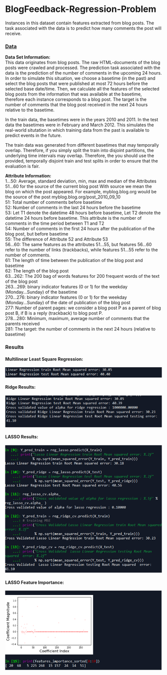 # BlogFeedback-Regression-Problem
Instances in this dataset contain features extracted from blog posts. The task associated with the data is to predict how many comments the post will receive. </br>
### [Data](https://archive.ics.uci.edu/ml/datasets/BlogFeedback) </br>

**Data Set Information:**
 </br>
This data originates from blog posts. The raw HTML-documents
of the blog posts were crawled and processed.
The prediction task associated with the data is the prediction
of the number of comments in the upcoming 24 hours. In order
to simulate this situation, we choose a basetime (in the past)
and select the blog posts that were published at most
72 hours before the selected base date/time. Then, we calculate
all the features of the selected blog posts from the information
that was available at the basetime, therefore each instance
corresponds to a blog post. The target is the number of
comments that the blog post received in the next 24 hours
relative to the basetime.  

In the train data, the basetimes were in the years
2010 and 2011. In the test data the basetimes were
in February and March 2012. This simulates the real-world
situtation in which training data from the past is available
to predict events in the future.

The train data was generated from different basetimes that may
temporally overlap. Therefore, if you simply split the train
into disjoint partitions, the underlying time intervals may
overlap. Therefore, the you should use the provided, temporally
disjoint train and test splits in order to ensure that the
evaluation is fair. 

**Attribute Information:**
 </br>
1...50:
Average, standard deviation, min, max and median of the
Attributes 51...60 for the source of the current blog post
With source we mean the blog on which the post appeared.
For example, myblog.blog.org would be the source of
the post myblog.blog.org/post_2010_09_10 </br>
51: Total number of comments before basetime </br>
52: Number of comments in the last 24 hours before the
basetime </br>
53: Let T1 denote the datetime 48 hours before basetime,
Let T2 denote the datetime 24 hours before basetime.
This attribute is the number of comments in the time period
between T1 and T2 </br>
54: Number of comments in the first 24 hours after the
publication of the blog post, but before basetime </br>
55: The difference of Attribute 52 and Attribute 53 </br>
56...60: 
The same features as the attributes 51...55, but
features 56...60 refer to the number of links (trackbacks),
while features 51...55 refer to the number of comments. </br>
61: The length of time between the publication of the blog post
and basetime </br>
62: The length of the blog post </br>
63...262:
The 200 bag of words features for 200 frequent words of the
text of the blog post </br>
263...269: binary indicator features (0 or 1) for the weekday
(Monday...Sunday) of the basetime </br>
270...276: binary indicator features (0 or 1) for the weekday
(Monday...Sunday) of the date of publication of the blog
post </br>
277: Number of parent pages: we consider a blog post P as a
parent of blog post B, if B is a reply (trackback) to
blog post P. </br>
278...280:
Minimum, maximum, average number of comments that the
parents received </br>
281: The target: the number of comments in the next 24 hours
(relative to basetime) </br>


### Results 
#### Multilinear Least Square Regression:
![linresults](https://github.com/adesh-gadge/BlogFeedback-Regression-Problem/blob/master/images/lin1.PNG)
#### Ridge Results:
![Ridgeresults](https://github.com/adesh-gadge/BlogFeedback-Regression-Problem/blob/master/images/ridge1.PNG)
#### LASSO Results:
![lassores](https://github.com/adesh-gadge/BlogFeedback-Regression-Problem/blob/master/images/lasso1.PNG)
#### LASSO Feature Importance:
![featureimp](https://github.com/adesh-gadge/BlogFeedback-Regression-Problem/blob/master/images/feature%20importance.PNG)

